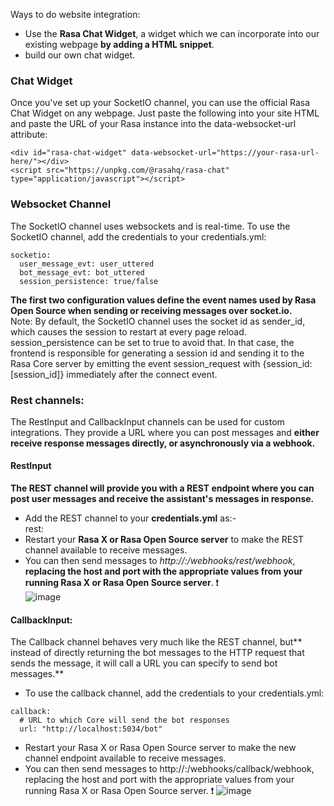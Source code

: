 Ways to do website integration:  
- Use the **Rasa Chat Widget**, a widget which we can incorporate into our existing webpage **by adding a HTML snippet**.  
- build our own chat widget.   



### Chat Widget
Once you've set up your SocketIO channel, you can use the official Rasa Chat Widget on any webpage. Just paste the following into your site HTML and paste the URL of your Rasa instance into the data-websocket-url attribute:   
```
<div id="rasa-chat-widget" data-websocket-url="https://your-rasa-url-here/"></div>
<script src="https://unpkg.com/@rasahq/rasa-chat" type="application/javascript"></script>
```   

### Websocket Channel 
The SocketIO channel uses websockets and is real-time. To use the SocketIO channel, add the credentials to your credentials.yml:   

```
socketio:
  user_message_evt: user_uttered
  bot_message_evt: bot_uttered
  session_persistence: true/false
````  
**The first two configuration values define the event names used by Rasa Open Source when sending or receiving messages over socket.io.**   
Note:  By default, the SocketIO channel uses the socket id as sender_id, which causes the session to restart at every page reload. session_persistence can be set to true to avoid that. In that case, the frontend is responsible for generating a session id and sending it to the Rasa Core server by emitting the event session_request with {session_id: [session_id]} immediately after the connect event.   


### Rest channels:  

The RestInput and CallbackInput channels can be used for custom integrations. They provide a URL where you can post messages and **either receive response messages directly, or asynchronously via a webhook.**  

#### RestInput
**The REST channel will provide you with a REST endpoint where you can post user messages and receive the assistant's messages in response.**   

- Add the REST channel to your **credentials.yml** as:-   
 rest:
- Restart your **Rasa X or Rasa Open Source server** to make the REST channel available to receive messages.
-  You can then send messages to _http://<host>:<port>/webhooks/rest/webhook_, **replacing the host and port with the appropriate values from your running Rasa X or Rasa Open Source server**. ❗  
  ![image](https://user-images.githubusercontent.com/64036955/133624626-53a29713-daea-4871-952b-8283943ca159.png)

  #### CallbackInput:  
  The Callback channel behaves very much like the REST channel, but** instead of directly returning the bot messages to the HTTP request that sends the message, it will call a URL you can specify to send bot messages.**  
  
  - To use the callback channel, add the credentials to your credentials.yml:
```
callback:
  # URL to which Core will send the bot responses
  url: "http://localhost:5034/bot"
```
  
- Restart your Rasa X or Rasa Open Source server to make the new channel endpoint available to receive messages.  
- You can then send messages to http://<host>:<port>/webhooks/callback/webhook, replacing the host and port with the appropriate values from your running Rasa X or Rasa Open Source server. ❗
  ![image](https://user-images.githubusercontent.com/64036955/133625285-62546dc7-a9fd-4317-894e-e11785979cf9.png)
